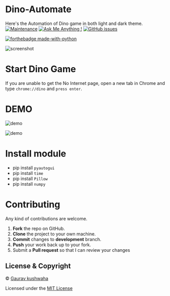 # Dino-Automate
Here's the Automation of Dino game in both light and dark theme.  [![Maintenance](https://img.shields.io/badge/Maintained%3F-yes-green.svg)](https://GitHub.com/Naereen/StrapDown.js/graphs/commit-activity)  [![Ask Me Anything !](https://img.shields.io/badge/Ask%20me-anything-1abc9c.svg)](https://GitHub.com/Naereen/ama)  [![GitHub issues](https://img.shields.io/github/issues/Naereen/StrapDown.js.svg)](https://GitHub.com/Naereen/StrapDown.js/issues/)


[![forthebadge made-with-python](http://ForTheBadge.com/images/badges/made-with-python.svg)](https://www.python.org/) 

![screenshot](https://github.com/heykush/DINO-Automate/blob/master/unnamed.png?raw=true)

# Start Dino Game 
  If you are unable to get the No Internet page, open a new tab in Chrome and type `chrome://dino` and `press enter`.
 
 # DEMO
 ![demo](https://github.com/heykush/DINO-Automate/blob/master/ezgif.com-video-to-gif%20(1).gif?raw=true)
 
 ![demo](https://github.com/heykush/DINO-Automate/blob/master/ezgif.com-video-to-gif%20(2).gif?raw=true)
 
  
# Install module 

-  pip install `pyautogui`
-  pip install `time`
-  pip install `Pillow`
-  pip install `numpy`


Contributing
============
Any kind of contributions are welcome.
1. **Fork** the repo on GitHub.
2. **Clone** the project to your own machine.
3. **Commit** changes to **development** branch.
4. **Push** your work back up to your fork.
5. Submit a **Pull request** so that I can review your changes

## License & Copyright
© [Gaurav kushwaha](https://heykush.github.io/)

Licensed under the [MIT License](License)
